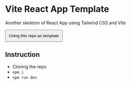 # Vite React App Template

Another skeleton of React App using Tailwind CSS and Vite

<button style="padding: 10px; cursor:pointer;" href='https://github.com/webeetle/vite-react-app/generate'>Using this repo as template</button>

## Instruction

- Cloning the repo
- `npm i`
- `npm run dev`
